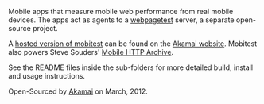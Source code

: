 Mobile apps that measure mobile web performance from real mobile devices.
The apps act as agents to a [webpagetest](https://sites.google.com/a/webpagetest.org/docs/private-instances/) server, a separate open-source project.

A [hosted version of mobitest](http://mobitest.akamai.com/) can be found on the [Akamai website](http://mobitest.akamai.com/).
Mobitest also powers Steve Souders' [Mobile HTTP Archive](http://mobile.httparchive.org/).

See the README files inside the sub-folders for more detailed build, install and usage instructions.



Open-Sourced by [Akamai](http://www.akamai.com) on March, 2012.
